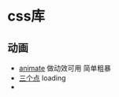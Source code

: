 <!--
 * @Desc: 
 * @Author: 曾茹菁
 * @Date: 2022-08-02 16:15:45
 * @LastEditors: 曾茹菁
 * @LastEditTime: 2022-08-02 16:29:54
-->
# css库
## 动画
- [animate](https://animate.style/) 做动效可用 简单粗暴
- [三个点](https://nzbin.github.io/three-dots/#) loading
- 